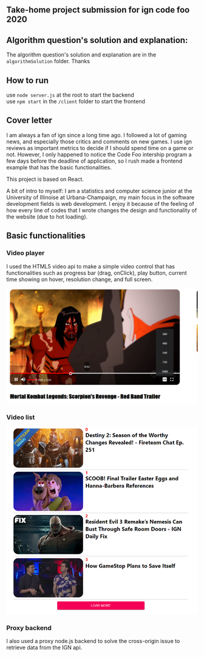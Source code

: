 ## Take-home project submission for ign code foo 2020

## Algorithm question's solution and explanation:

The algorithm question's solution and explanation are in the `algorithmSolution` folder. Thanks


## How to run

use `node server.js` at the root to start the backend  
use `npm start` in the `/client` folder to start the frontend  


## Cover letter
I am always a fan of ign since a long time ago. I followed a lot of gaming news, and especially those critics and comments on new games. I use ign reviews as important metrics to decide if I should spend time on a game or not. However, I only happened to notice the Code Foo intership program a few days before the deadline of application, so I rush made a frontend example that has the basic functionalities. 

This project is based on React.

A bit of intro to myself: I am a statistics and computer science junior at the University of Illinoise at Urbana-Champaign, my main focus in the software development fields is web development. I enjoy it because of the feeling of how every line of codes that I wrote changes the design and functionality of the website (due to hot loading). 

## Basic functionalities

### Video player
I used the HTML5 video api to make a simple video control that has functionalities such as progress bar (drag, onClick), play button, current time showing on hover, resolution change, and full screen.   

![Video player](./screenshots/videoPlayer.png)


### Video list
![Video player](./screenshots/videoList.png)

### Proxy backend
I also used a proxy node.js backend to solve the cross-origin issue to retrieve data from the IGN api.  
